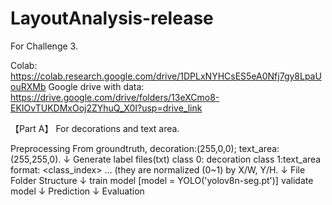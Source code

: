 # LayoutAnalysis-release

For Challenge 3.

Colab: https://colab.research.google.com/drive/1DPLxNYHCsES5eA0Nfj7gy8LpaUouRXMb
Google drive with data: https://drive.google.com/drive/folders/13eXCmo8-EKIOvTUKDMxOoj2ZYhuQ_X0I?usp=drive_link 

【Part A】 For decorations and text area.

Preprocessing From groundtruth, decoration:(255,0,0); text_area:(255,255,0).
↓
Generate label files(txt) class 0: decoration class 1:text_area format: <class_index> ... (they are normalized (0~1) by X/W, Y/H.
↓
File Folder Structure
↓
train model [model = YOLO('yolov8n-seg.pt')] validate model
↓
Prediction
↓
Evaluation
